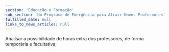 ```yaml
---
section: 'Educação e Formação'
sub_section: 'Um Programa de Emergência para Atrair Novos Professores'
fulfilled_date: null
links_to_news_articles: null
---
```


Analisar a possibilidade de horas extra dos professores, de forma temporária e facultativa;
